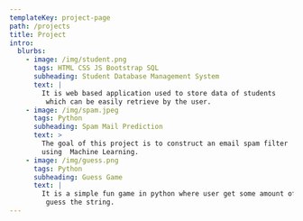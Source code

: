 ```yaml
---
templateKey: project-page
path: /projects
title: Project
intro:
  blurbs:
    - image: /img/student.png
      tags: HTML CSS JS Bootstrap SQL
      subheading: Student Database Management System
      text: |
        It is web based application used to store data of students
         which can be easily retrieve by the user.
    - image: /img/spam.jpeg
      tags: Python
      subheading: Spam Mail Prediction
      text: >
        The goal of this project is to construct an email spam filter
        using  Machine Learning.
    - image: /img/guess.png
      tags: Python
      subheading: Guess Game
      text: |
        It is a simple fun game in python where user get some amount of time to
         guess the string.
---
```


